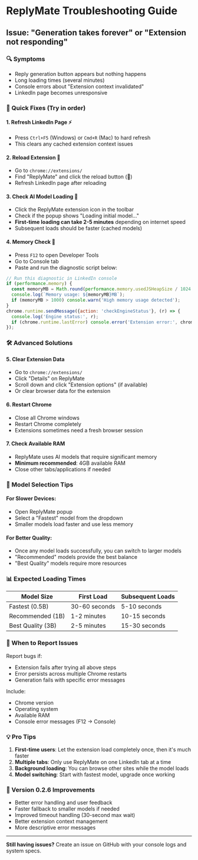 # ReplyMate Troubleshooting Guide

## Issue: "Generation takes forever" or "Extension not responding"

### 🔍 Symptoms
- Reply generation button appears but nothing happens
- Long loading times (several minutes)
- Console errors about "Extension context invalidated"
- LinkedIn page becomes unresponsive

### 🚀 Quick Fixes (Try in order)

#### 1. **Refresh LinkedIn Page** ⚡
- Press `Ctrl+F5` (Windows) or `Cmd+R` (Mac) to hard refresh
- This clears any cached extension context issues

#### 2. **Reload Extension** 🔄
- Go to `chrome://extensions/`
- Find "ReplyMate" and click the reload button (🔄)
- Refresh LinkedIn page after reloading

#### 3. **Check AI Model Loading** 🤖
- Click the ReplyMate extension icon in the toolbar
- Check if the popup shows "Loading initial model..."
- **First-time loading can take 2-5 minutes** depending on internet speed
- Subsequent loads should be faster (cached models)

#### 4. **Memory Check** 💾
- Press `F12` to open Developer Tools
- Go to Console tab
- Paste and run the diagnostic script below:

```javascript
// Run this diagnostic in LinkedIn console
if (performance.memory) {
  const memoryMB = Math.round(performance.memory.usedJSHeapSize / 1024 / 1024);
  console.log(`Memory usage: ${memoryMB}MB`);
  if (memoryMB > 1000) console.warn('High memory usage detected');
}
chrome.runtime.sendMessage({action: 'checkEngineStatus'}, (r) => {
  console.log('Engine status:', r);
  if (chrome.runtime.lastError) console.error('Extension error:', chrome.runtime.lastError);
});
```

### 🛠️ Advanced Solutions

#### 5. **Clear Extension Data**
- Go to `chrome://extensions/`
- Click "Details" on ReplyMate
- Scroll down and click "Extension options" (if available)
- Or clear browser data for the extension

#### 6. **Restart Chrome**
- Close all Chrome windows
- Restart Chrome completely
- Extensions sometimes need a fresh browser session

#### 7. **Check Available RAM**
- ReplyMate uses AI models that require significant memory
- **Minimum recommended**: 4GB available RAM
- Close other tabs/applications if needed

### 🔧 Model Selection Tips

#### For Slower Devices:
- Open ReplyMate popup
- Select a "Fastest" model from the dropdown
- Smaller models load faster and use less memory

#### For Better Quality:
- Once any model loads successfully, you can switch to larger models
- "Recommended" models provide the best balance
- "Best Quality" models require more resources

### 📊 Expected Loading Times

| Model Size | First Load | Subsequent Loads |
|------------|------------|------------------|
| Fastest (0.5B) | 30-60 seconds | 5-10 seconds |
| Recommended (1B) | 1-2 minutes | 10-15 seconds |
| Best Quality (3B) | 2-5 minutes | 15-30 seconds |

### 🚨 When to Report Issues

Report bugs if:
- Extension fails after trying all above steps
- Error persists across multiple Chrome restarts
- Generation fails with specific error messages

Include:
- Chrome version
- Operating system
- Available RAM
- Console error messages (F12 → Console)

### 💡 Pro Tips

1. **First-time users**: Let the extension load completely once, then it's much faster
2. **Multiple tabs**: Only use ReplyMate on one LinkedIn tab at a time
3. **Background loading**: You can browse other sites while the model loads
4. **Model switching**: Start with fastest model, upgrade once working

### 🔄 Version 0.2.6 Improvements

- Better error handling and user feedback
- Faster fallback to smaller models if needed
- Improved timeout handling (30-second max wait)
- Better extension context management
- More descriptive error messages

---

**Still having issues?** Create an issue on GitHub with your console logs and system specs.
